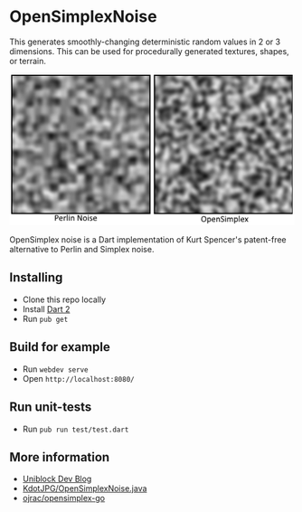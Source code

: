 # OpenSimplexNoise

This generates smoothly-changing deterministic random values in
2 or 3 dimensions. This can be used for procedurally generated textures,
shapes, or terrain.

![noise comparisons](noise.png)

OpenSimplex noise is a Dart implementation of Kurt Spencer's patent-free
alternative to Perlin and Simplex noise.

## Installing

- Clone this repo locally
- Install [Dart 2](https://webdev.dartlang.org/)
- Run `pub get`

## Build for example

- Run `webdev serve`
- Open `http://localhost:8080/`

## Run unit-tests

- Run `pub run test/test.dart`

## More information

- [Uniblock Dev Blog](http://uniblock.tumblr.com/post/97868843242/noise)
- [KdotJPG/OpenSimplexNoise.java](https://gist.github.com/KdotJPG/b1270127455a94ac5d19)
- [ojrac/opensimplex-go](https://github.com/ojrac/opensimplex-go)
